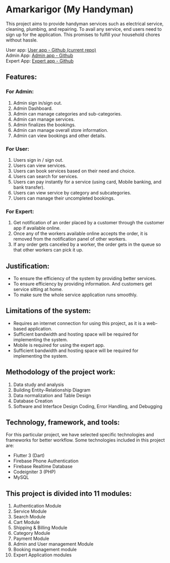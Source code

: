 # Amarkarigor (My Handyman)

This project aims to provide handyman services such as electrical service, cleaning, plumbing, and repairing. 
To avail any service, end users need to sign up for the application. This promises to fulfill your household chores without hassle.

User app: [User app - Github (current repo)](https://github.com/nazrulahmed/amarkarigor-app)  
Admin App: [Admin app - Github](https://github.com/nazrulahmed/amarkarigor-admin)  
Expert App: [Expert app - Github](https://github.com/nazrulahmed/akworker)

## Features:

### For Admin:
1. Admin sign in/sign out.
2. Admin Dashboard.
3. Admin can manage categories and sub-categories.
4. Admin can manage services.
5. Admin finalizes the bookings.
6. Admin can manage overall store information.
7. Admin can view bookings and other details.

### For User:
1. Users sign in / sign out.
2. Users can view services.
3. Users can book services based on their need and choice.
4. Users can search for services.
5. Users can pay instantly for a service (using card, Mobile banking, and bank transfer).
6. Users can view service by category and subcategories.
7. Users can manage their uncompleted bookings.

### For Expert:
1. Get notification of an order placed by a customer through the customer app if available online.
2. Once any of the workers available online accepts the order, it is removed from the notification panel of other workers.
3. If any order gets canceled by a worker, the order gets in the queue so that other workers can pick it up.

## Justification:
- To ensure the efficiency of the system by providing better services.
- To ensure efficiency by providing information. And customers get service sitting at home.
- To make sure the whole service application runs smoothly.

## Limitations of the system:
- Requires an internet connection for using this project, as it is a web-based application.
- Sufficient bandwidth and hosting space will be required for implementing the system.
- Mobile is required for using the expert app.
- Sufficient bandwidth and hosting space will be required for implementing the system.

## Methodology of the project work:
1. Data study and analysis
2. Building Entity-Relationship Diagram
3. Data normalization and Table Design
4. Database Creation
5. Software and Interface Design Coding, Error Handling, and Debugging

## Technology, framework, and tools:
For this particular project, we have selected specific technologies and frameworks for better workflow. Some technologies included in this project are:
- Flutter 3 (Dart)
- Firebase Phone Authentication
- Firebase Realtime Database
- Codeigniter 3 (PHP)
- MySQL

## This project is divided into 11 modules:
1. Authentication Module
2. Service Module
3. Search Module
4. Cart Module
5. Shipping & Billing Module
6. Category Module
7. Payment Module
8. Admin and User management Module
9. Booking management module
10. Expert Application modules

